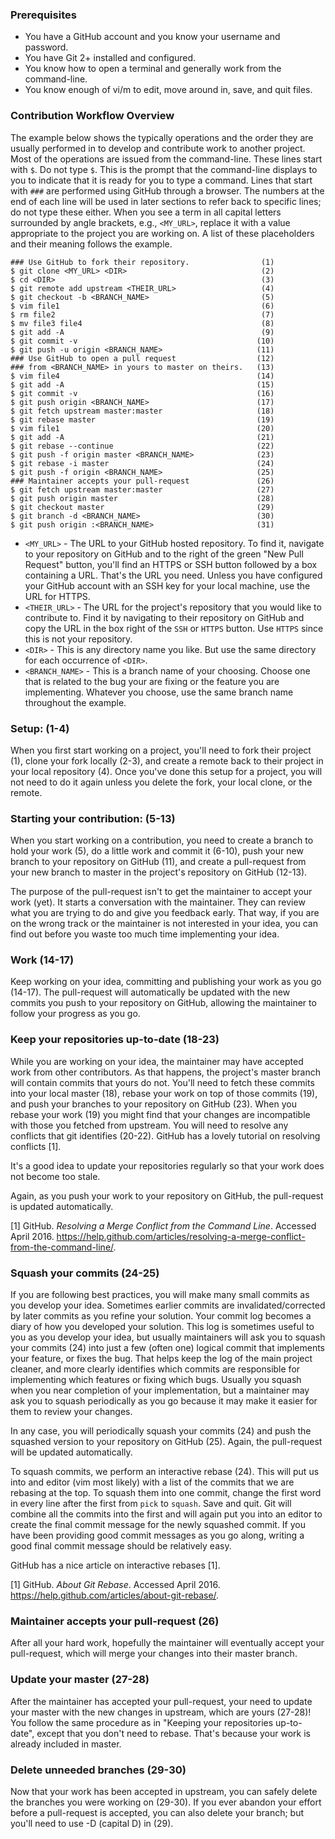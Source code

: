 ### Prerequisites

- You have a GitHub account and you know your username and password.
- You have Git 2+ installed and configured.
- You know how to open a terminal and generally work from the command-line.
- You know enough of vi/m to edit, move around in, save, and quit files.

### Contribution Workflow Overview

The example below shows the typically operations and the order they are usually
performed in to develop and contribute work to another project. Most of the
operations are issued from the command-line. These lines start with `$`. Do not
type `$`. This is the prompt that the command-line displays to you to indicate
that it is ready for you to type a command. Lines that start with `###` are
performed using GitHub through a browser. The numbers at the end of each line
will be used in later sections to refer back to specific lines; do not type
these either. When you see a term in all capital letters surrounded by angle
brackets, e.g., `<MY_URL>`, replace it with a value appropriate to the project
you are working on. A list of these placeholders and their meaning follows the
example.

```
### Use GitHub to fork their repository.                (1)
$ git clone <MY_URL> <DIR>                              (2)
$ cd <DIR>                                              (3)
$ git remote add upstream <THEIR_URL>                   (4)
$ git checkout -b <BRANCH_NAME>                         (5)
$ vim file1                                             (6)
$ rm file2                                              (7)
$ mv file3 file4                                        (8)
$ git add -A                                            (9)
$ git commit -v                                        (10)
$ git push -u origin <BRANCH_NAME>                     (11)
### Use GitHub to open a pull request                  (12)
### from <BRANCH_NAME> in yours to master on theirs.   (13)
$ vim file4                                            (14)
$ git add -A                                           (15)
$ git commit -v                                        (16)
$ git push origin <BRANCH_NAME>                        (17)
$ git fetch upstream master:master                     (18)
$ git rebase master                                    (19)
$ vim file1                                            (20)
$ git add -A                                           (21)
$ git rebase --continue                                (22)
$ git push -f origin master <BRANCH_NAME>              (23)
$ git rebase -i master                                 (24)
$ git push -f origin <BRANCH_NAME>                     (25)
### Maintainer accepts your pull-request               (26)
$ git fetch upstream master:master                     (27)
$ git push origin master                               (28)
$ git checkout master                                  (29)
$ git branch -d <BRANCH_NAME>                          (30)
$ git push origin :<BRANCH_NAME>                       (31)
```

- `<MY_URL>` - The URL to your GitHub hosted repository. To find it, navigate to
  your repository on GitHub and to the right of the green "New Pull Request"
  button, you'll find an HTTPS or SSH button followed by a box containing a URL.
  That's the URL you need. Unless you have configured your GitHub account with
  an SSH key for your local machine, use the URL for HTTPS.
- `<THEIR_URL>` - The URL for the project's repository that you would like to
  contribute to. Find it by navigating to their repository on GitHub and copy
  the URL in the box right of the `SSH` or `HTTPS` button. Use `HTTPS` since
  this is not your repository.
- `<DIR>` - This is any directory name you like. But use the same directory for
  each occurrence of `<DIR>`.
- `<BRANCH_NAME>` - This is a branch name of your choosing. Choose one that is
  related to the bug your are fixing or the feature you are implementing.
  Whatever you choose, use the same branch name throughout the example.


### Setup: (1-4)

When you first start working on a project, you'll need to fork their project
(1), clone your fork locally (2-3), and create a remote back to their project in
your local repository (4). Once you've done this setup for a project, you will
not need to do it again unless you delete the fork, your local clone, or the
remote.

### Starting your contribution: (5-13)

When you start working on a contribution, you need to create a branch to hold
your work (5), do a little work and commit it (6-10), push your new branch to
your repository on GitHub (11), and create a pull-request from your new branch
to master in the project's repository on GitHub (12-13).

The purpose of the pull-request isn't to get the maintainer to accept your work
(yet). It starts a conversation with the maintainer. They can review what you
are trying to do and give you feedback early. That way, if you are on the wrong
track or the maintainer is not interested in your idea, you can find out before
you waste too much time implementing your idea.

### Work (14-17)

Keep working on your idea, committing and publishing your work as you go
(14-17). The pull-request will automatically be updated with the new commits you
push to your repository on GitHub, allowing the maintainer to follow your
progress as you go.

### Keep your repositories up-to-date (18-23)

While you are working on your idea, the maintainer may have accepted work from
other contributors. As that happens, the project's master branch will contain
commits that yours do not. You'll need to fetch these commits into your local
master (18), rebase your work on top of those commits (19), and push your
branches to your repository on GitHub (23). When you rebase your work (19) you
might find that your changes are incompatible with those you fetched from
upstream. You will need to resolve any conflicts that git identifies (20-22).
GitHub has a lovely tutorial on resolving conflicts [1].

It's a good idea to update your repositories regularly so that your work does
not become too stale.

Again, as you push your work to your repository on GitHub, the pull-request
is updated automatically.

[1] GitHub. _Resolving a Merge Conflict from the Command Line_. Accessed April
2016.
<https://help.github.com/articles/resolving-a-merge-conflict-from-the-command-line/>.

### Squash your commits (24-25)

If you are following best practices, you will make many small commits as you
develop your idea. Sometimes earlier commits are invalidated/corrected by later
commits as you refine your solution. Your commit log becomes a diary of how you
developed your solution. This log is sometimes useful to you as you develop your
idea, but usually maintainers will ask you to squash your commits (24) into just
a few (often one) logical commit that implements your feature, or fixes the bug.
That helps keep the log of the main project cleaner, and more clearly identifies
which commits are responsible for implementing which features or fixing which
bugs. Usually you squash when you near completion of your implementation, but a
maintainer may ask you to squash periodically as you go because it may make it
easier for them to review your changes.

In any case, you will periodically squash your commits (24) and push the
squashed version to your repository on GitHub (25). Again, the pull-request will
be updated automatically.

To squash commits, we perform an interactive rebase (24). This will put us into
and editor (vim most likely) with a list of the commits that we are rebasing at
the top. To squash them into one commit, change the first word in every line
after the first from `pick` to `squash`. Save and quit. Git will combine all the
commits into the first and will again put you into an editor to create the final
commit message for the newly squashed commit. If you have been providing good
commit messages as you go along, writing a good final commit message should be
relatively easy.

GitHub has a nice article on interactive rebases [1].

[1] GitHub. _About Git Rebase_. Accessed April 2016. <https://help.github.com/articles/about-git-rebase/>.

### Maintainer accepts your pull-request (26)

After all your hard work, hopefully the maintainer will eventually accept your
pull-request, which will merge your changes into their master branch.

### Update your master (27-28)

After the maintainer has accepted your pull-request, your need to update your
master with the new changes in upstream, which are yours (27-28)! You follow the
same procedure as in "Keeping your repositories up-to-date", except that you
don't  need to rebase. That's because your work is already included in master.

### Delete unneeded branches (29-30)

Now that your work has been accepted in upstream, you can safely delete the
branches you were working on (29-30). If you ever abandon your effort before
a pull-request is accepted, you can also delete your branch; but you'll need
to use -D (capital D) in (29).
